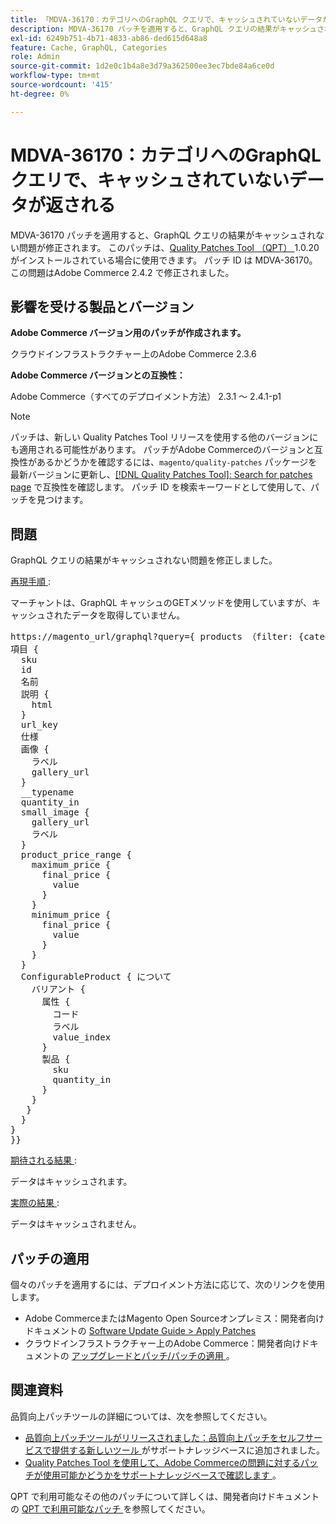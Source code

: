 ```yaml
---
title: 「MDVA-36170：カテゴリへのGraphQL クエリで、キャッシュされていないデータが返される」
description: MDVA-36170 パッチを適用すると、GraphQL クエリの結果がキャッシュされない問題が修正されます。 このパッチは、[Quality Patches Tool （QPT） ] （/help/announcements/adobe-commerce-announcements/magento-quality-patches-released-new-tool-to-self-serve-quality-patches.md） 1.0.20 がインストールされている場合に利用できます。 パッチ ID は MDVA-36170。 この問題はAdobe Commerce 2.4.2 で修正されました。
exl-id: 6249b751-4b71-4833-ab86-ded615d648a8
feature: Cache, GraphQL, Categories
role: Admin
source-git-commit: 1d2e0c1b4a8e3d79a362500ee3ec7bde84a6ce0d
workflow-type: tm+mt
source-wordcount: '415'
ht-degree: 0%

---
```


# MDVA-36170：カテゴリへのGraphQL クエリで、キャッシュされていないデータが返される

MDVA-36170 パッチを適用すると、GraphQL クエリの結果がキャッシュされない問題が修正されます。 このパッチは、[Quality Patches Tool （QPT） ](/help/announcements/adobe-commerce-announcements/magento-quality-patches-released-new-tool-to-self-serve-quality-patches.md)1.0.20 がインストールされている場合に使用できます。 パッチ ID は MDVA-36170。 この問題はAdobe Commerce 2.4.2 で修正されました。

## 影響を受ける製品とバージョン

**Adobe Commerce バージョン用のパッチが作成されます。**

クラウドインフラストラクチャー上のAdobe Commerce 2.3.6

**Adobe Commerce バージョンとの互換性：**

Adobe Commerce（すべてのデプロイメント方法） 2.3.1 ～ 2.4.1-p1

>[!NOTE]
>
>パッチは、新しい Quality Patches Tool リリースを使用する他のバージョンにも適用される可能性があります。 パッチがAdobe Commerceのバージョンと互換性があるかどうかを確認するには、`magento/quality-patches` パッケージを最新バージョンに更新し、[[!DNL Quality Patches Tool]: Search for patches page](https://devdocs.magento.com/quality-patches/tool.html#patch-grid) で互換性を確認します。 パッチ ID を検索キーワードとして使用して、パッチを見つけます。

## 問題

GraphQL クエリの結果がキャッシュされない問題を修正しました。

<u> 再現手順 </u>:

マーチャントは、GraphQL キャッシュのGETメソッドを使用していますが、キャッシュされたデータを取得していません。

<pre>https://magento_url/graphql?query={ products （filter: {category_id: {eq: "2"}}、pageSize: 2000、currentPage: 1、sort: {position: ASC}） {
項目 {
  sku
  id
  名前
  説明 {
    html
  }
  url_key
  仕様
  画像 {
    ラベル
    gallery_url
  }
  __typename
  quantity_in
  small_image {
    gallery_url
    ラベル
  }
  product_price_range {
    maximum_price {
      final_price {
        value
      }
    }
    minimum_price {
      final_price {
        value
      }
    }
  }
  ConfigurableProduct { について
    バリアント {
      属性 {
        コード
        ラベル
        value_index
      }
      製品 {
        sku
        quantity_in
      }
    }
   }
  }
}
}}</pre>

<u> 期待される結果 </u>:

データはキャッシュされます。

<u> 実際の結果 </u>:

データはキャッシュされません。

## パッチの適用

個々のパッチを適用するには、デプロイメント方法に応じて、次のリンクを使用します。

* Adobe CommerceまたはMagento Open Sourceオンプレミス：開発者向けドキュメントの [Software Update Guide > Apply Patches](https://devdocs.magento.com/guides/v2.4/comp-mgr/patching/mqp.html)
* クラウドインフラストラクチャー上のAdobe Commerce：開発者向けドキュメントの [ アップグレードとパッチ/パッチの適用 ](https://devdocs.magento.com/cloud/project/project-patch.html)。

## 関連資料

品質向上パッチツールの詳細については、次を参照してください。

* [ 品質向上パッチツールがリリースされました：品質向上パッチをセルフサービスで提供する新しいツール ](/help/announcements/adobe-commerce-announcements/magento-quality-patches-released-new-tool-to-self-serve-quality-patches.md) がサポートナレッジベースに追加されました。
* [Quality Patches Tool を使用して、Adobe Commerceの問題に対するパッチが使用可能かどうかをサポートナレッジベースで確認します ](/help/support-tools/patches-available-in-qpt-tool/check-patch-for-magento-issue-with-magento-quality-patches.md)。

QPT で利用可能なその他のパッチについて詳しくは、開発者向けドキュメントの [QPT で利用可能なパッチ ](https://devdocs.magento.com/quality-patches/tool.html#patch-grid) を参照してください。
